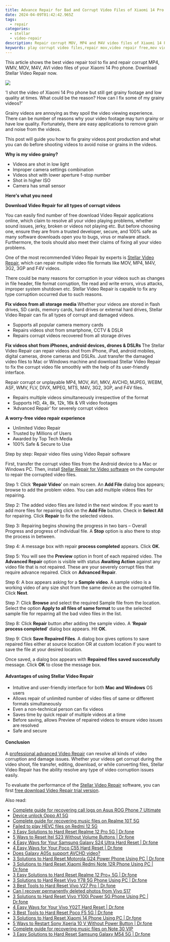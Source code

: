 ```yaml
---
title: Advance Repair for Bad and Corrupt Video Files of Xiaomi 14 Pro
date: 2024-04-09T01:42:42.965Z
tags: 
  - repair
categories: 
  - stellar
  - video-repair
description: Repair corrupt MOV, MP4 and M4V video files of Xiaomi 14 Pro phone using Stellar Video Repair application, download trial version of the software and preview MOV video file after repair process before actually restoring it
keywords: play corrupt video files,repair mov,video repair free,mov video repair,video repair tool for windows
---
```


<div class="atpl-content atpl-for-stellar-video-repair mobile-video-repair">

<div class="atpl-post-description-part-1">
<div class="tpl-content-sub-paragraph-content">
  <p>
This article shows the best video repair tool to fix and repair corrupt MP4, WMV, MOV, M4V, AVI video files of your Xiaomi 14 Pro phone. Download Stellar Video Repair now.
  </p>
</div>
</div>

<img src="https://img0mobiles.techidaily.com/images/best-assets/devices/xiaomi/xiaomi-14-pro/2.jpg" class="atpl-imgstyle"/>

<div class="atpl-post-description-part-2">
<div class="tpl-content-sub-paragraph-question">
<p>
‘I shot the video of Xiaomi 14 Pro phone but still get grainy footage and low quality at times. What could be the reason? How can I fix some of my grainy videos?’
</p>
</div>

<div class="tpl-content-sub-paragraph-content">
<p>
Grainy videos are annoying as they spoil the video viewing experience. There can be number of reasons why your video footage may turn grainy or have low quality. Fortunately, there are easy applications to remove grain and noise from the videos.

This post will guide you how to fix grainy videos post production and what you can do before shooting videos to avoid noise or grains in the videos.

<strong>Why is my video grainy?</strong>
<ul>
  <li>Videos are shot in low light</li>
  <li>Improper camera settings combination</li>
  <li>Videos shot with lower aperture f-stop number</li>
  <li>Shot in higher ISO</li>
  <li>Camera has small sensor</li>
</ul>
</p>
</div>



</div>

<strong>Here's what you need</strong>
<div class="tpl-content-sub-paragraph-content">

<strong>Download Video Repair for all types of corrupt videos</strong>
<p>
You can easily find number of free download Video Repair applications online, which claim to resolve all your video playing problems, whether sound issues, jerky, broken or videos not playing etc. But before choosing one, ensure they are from a trusted developer, secure, and 100% safe as many software downloads open you to bugs, virus or malware attack. Furthermore, the tools should also meet their claims of fixing all your video problems.

One of the most recommended Video Repair by experts is <a href="https://tools.techidaily.com/stellar-video-repair/" >Stellar Video Repair</a>, which can repair multiple video file formats like MOV, MP4, M4V, 3G2, 3GP and F4V videos.

There could be many reasons for corruption in your videos such as changes in file header, file format corruption, file read and write errors, virus attacks, improper system shutdown etc. Stellar Video Repair is capable to fix any type corruption occurred due to such reasons.

</p>
</div>



<div class="tpl-content-sub-paragraph-content">
<p>
<strong>Fix videos from all storage media</strong>
Whether your videos are stored in flash drives, SD cards, memory cards, hard drives or external hard drives, Stellar Video Repair can fix all types of corrupt and damaged videos.


- Supports all popular camera memory cards
- Repairs videos shot from smartphone, CCTV & DSLR
- Repairs corrupt videos recovered from all storage drives


<strong>Fix videos shot from iPhones, android devices, drones & DSLRs </strong>
The Stellar Video Repair can repair videos shot from iPhone, iPad, android mobiles, digital cameras, drone cameras and DSLRs. Just transfer the damaged video files to Mac or Windows machine and download Stellar Video Repair to fix the corrupt video file smoothly with the help of its user-friendly interface.


Repair corrupt or unplayable MP4, MOV, AVI, MKV, AVCHD, MJPEG, WEBM, ASF, WMV, FLV, DIVX, MPEG, MTS, M4V, 3G2, 3GP, and F4V files.

- Repairs multiple videos simultaneously irrespective of the format
- Supports HD, 4k, 8k, 12k, 16k & VR video footages
- ‘Advanced Repair’ for severely corrupt videos

**A worry-free video repair experience**

- Unlimited Video Repair
- Trusted by Millions of Users
- Awarded by Top Tech Media
- 100% Safe & Secure to Use


</p>
</div>

<div class="atpl-step-part-style">Step by step: Repair video files using Video Repair software</div>

First, transfer the corrupt video files from the Android device to a Mac or Windows PC. Then, install <a href="https://tools.techidaily.com/stellar-video-repair/" >Stellar Repair for Video software</a> on the computer to repair the corrupted video files.

<span class="atpl-stepstyle-a"><span>Step 1: </span></span> Click ‘<strong>Repair Video</strong>’ on main screen. An <strong>Add File</strong> dialog box appears; browse to add the problem video. You can add multiple videos files for repairing.
<img src="https://tools.techidaily.com/images/apps/stellar/stellar-repair-for-video/solutions/common/main-screen.jpg"  alt="" />

<span class="atpl-stepstyle-a"><span>Step 2: </span></span> The added video files are listed in the next window. If you want to add more files for repairing click on the <strong>Add File</strong> button. Check in <strong>Select All</strong> for repairing. Click <strong>Repair</strong> to fix the selected videos.
<img src="https://tools.techidaily.com/images/apps/stellar/stellar-repair-for-video/solutions/common/video-file-listed.jpg"  alt="" />

<span class="atpl-stepstyle-a"><span>Step 3: </span></span> Repairing begins showing the progress in two bars – Overall Progress and progress of individual file. A <strong>Stop</strong> option is also there to stop the process in between.
<img src="https://tools.techidaily.com/images/apps/stellar/stellar-repair-for-video/solutions/common/video-file-fixing.jpg"  alt="" />

<span class="atpl-stepstyle-a"><span>Step 4: </span></span> A message box with repair <strong>process completed</strong> appears. Click <strong>OK</strong>.
<img src="https://tools.techidaily.com/images/apps/stellar/stellar-repair-for-video/solutions/common/repair-process-completed.jpg"  alt="" />

<span class="atpl-stepstyle-a"><span>Step 5: </span></span> You will see the <strong>Preview</strong> option in front of each repaired video. The <strong>Advanced Repair</strong> option is visible with status <strong>Awaiting Action</strong> against any video file that is not repaired. These are your severely corrupt files that require advance repaired. Click on <strong>Advanced Repair</strong>.
<img src="https://tools.techidaily.com/images/apps/stellar/stellar-repair-for-video/solutions/common/advanced-repair-screen.png"  alt="" />

<span class="atpl-stepstyle-a"><span>Step 6: </span></span> A box appears asking for a <strong>Sample video</strong>. A sample video is a working video of any size shot from the same device as the corrupted file. Click <strong>Next</strong>.
<img src="https://tools.techidaily.com/images/apps/stellar/stellar-repair-for-video/solutions/common/sample-video.jpg"  alt="" />

<span class="atpl-stepstyle-a"><span>Step 7: </span></span> Click <strong>Browse</strong> and select the required Sample file from the location. Select the option <strong>Apply to all files of same format</strong> to use the selected sample file for repairing all the bad video files in the list.
<img src="https://tools.techidaily.com/images/apps/stellar/stellar-repair-for-video/solutions/common/add-sample-video.png"  alt="" />

<span class="atpl-stepstyle-a"><span>Step 8: </span></span> Click <strong>Repair</strong> button after adding the sample video. A ‘<strong>Repair process completed</strong>’ dialog box appears. Hit <strong>OK</strong>.
<img src="https://tools.techidaily.com/images/apps/stellar/stellar-repair-for-video/solutions/common/video-file-repaired-success.png"  alt="" />

<span class="atpl-stepstyle-a"><span>Step 9: </span></span> Click <strong>Save Repaired Files</strong>. A dialog box gives options to save repaired files either at source location OR at custom location if you want to save the file at your desired location.
<img src="https://tools.techidaily.com/images/apps/stellar/stellar-repair-for-video/solutions/common/save-repaired-files.jpg"  alt="" />

Once saved, a dialog box appears with <strong>Repaired files saved successfully</strong> message. Click <strong>OK</strong> to close the message box.


<h4>Advantages of using Stellar Video Repair</h4>
<ul>
  <li>Intuitive and user-friendly interface for both <strong>Mac and Windows</strong> OS users</li>
  <li>Allows repair of unlimited number of video files of same or different formats simultaneously</li>
  <li>Even a non-technical person can fix videos</li>
  <li>Saves time by quick repair of multiple videos at a time</li>
  <li>Before saving, allows Preview of repaired videos to ensure video issues are resolved</li>
  <li>Safe and secure</li>
</ul>

<h4>Conclusion</h4>

A <a href="https://tools.techidaily.com/stellar-video-repair/" >professional advanced Video Repair</a> can resolve all kinds of video corruption and damage issues. Whether your videos get corrupt during the video shoot, file transfer, editing, download, or while converting files, Stellar Video Repair has the ability resolve any type of video corruption issues easily.

To evaluate the performance of the <a href="https://tools.techidaily.com/stellar-video-repair/" >Stellar Video Repair</a> software, you can first <a href="https://tools.techidaily.com/stellar-video-repair/" >free download Video Repair trial version</a>.



<ins class="adsbygoogle"
     style="display:block"
     data-ad-client="ca-pub-7571918770474297"
     data-ad-slot="8358498916"
     data-ad-format="auto"
     data-full-width-responsive="true"></ins>
     
</div>
<span class="atpl-alsoreadstyle">Also read:</span>
<div><ul>
<li><a href="https://phone-solutions.techidaily.com/complete-guide-for-recovering-call-logs-on-asus-rog-phone-7-ultimate-by-fonelab-android-recover-call-logs/" ><u>Complete guide for recovering call logs on Asus ROG Phone 7 Ultimate</u></a></li>
<li><a href="https://phone-solutions.techidaily.com/device-unlock-oppo-a1-5g-by-drfone-android-unlock-android-unlock/" ><u>Device unlock  Oppo A1 5G</u></a></li>
<li><a href="https://phone-solutions.techidaily.com/complete-guide-for-recovering-music-files-on-realme-10t-5g-by-fonelab-android-recover-music/" ><u>Complete guide for recovering music files on Realme 10T 5G</u></a></li>
<li><a href="https://phone-solutions.techidaily.com/failed-to-play-hevc-files-on-redmi-12-5g-by-aiseesoft-video-converter-play-hevc-video-on-android/" ><u>Failed to play HEVC files on Redmi 12 5G</u></a></li>
<li><a href="https://phone-solutions.techidaily.com/3-easy-solutions-to-hard-reset-realme-12-pro-5g-drfone-by-drfone-reset-android-reset-android/" ><u>3 Easy Solutions to Hard Reset Realme 12 Pro 5G | Dr.fone</u></a></li>
<li><a href="https://phone-solutions.techidaily.com/5-ways-to-reset-itel-s23-without-volume-buttons-drfone-by-drfone-reset-android-reset-android/" ><u>5 Ways to Reset Itel S23 Without Volume Buttons | Dr.fone</u></a></li>
<li><a href="https://phone-solutions.techidaily.com/4-easy-ways-for-your-samsung-galaxy-s24-ultra-hard-reset-drfone-by-drfone-reset-android-reset-android/" ><u>4 Easy Ways for Your Samsung Galaxy S24 Ultra Hard Reset | Dr.fone</u></a></li>
<li><a href="https://phone-solutions.techidaily.com/4-easy-ways-for-your-poco-c55-hard-reset-drfone-by-drfone-reset-android-reset-android/" ><u>4 Easy Ways for Your Poco C55 Hard Reset | Dr.fone</u></a></li>
<li><a href="https://phone-solutions.techidaily.com/does-galaxy-a05s-support-avchd-video-by-aiseesoft-video-converter-play-mts-on-android/" ><u>Does Galaxy A05s support AVCHD video?</u></a></li>
<li><a href="https://phone-solutions.techidaily.com/3-solutions-to-hard-reset-motorola-g24-power-phone-using-pc-drfone-by-drfone-reset-android-reset-android/" ><u>3 Solutions to Hard Reset Motorola G24 Power Phone Using PC | Dr.fone</u></a></li>
<li><a href="https://phone-solutions.techidaily.com/3-solutions-to-hard-reset-xiaomi-redmi-note-12r-phone-using-pc-drfone-by-drfone-reset-android-reset-android/" ><u>3 Solutions to Hard Reset Xiaomi Redmi Note 12R Phone Using PC | Dr.fone</u></a></li>
<li><a href="https://phone-solutions.techidaily.com/3-easy-solutions-to-hard-reset-realme-12-proplus-5g-drfone-by-drfone-reset-android-reset-android/" ><u>3 Easy Solutions to Hard Reset Realme 12 Pro+ 5G | Dr.fone</u></a></li>
<li><a href="https://phone-solutions.techidaily.com/3-solutions-to-hard-reset-vivo-y78-5g-phone-using-pc-drfone-by-drfone-reset-android-reset-android/" ><u>3 Solutions to Hard Reset Vivo Y78 5G Phone Using PC | Dr.fone</u></a></li>
<li><a href="https://phone-solutions.techidaily.com/3-best-tools-to-hard-reset-vivo-v27-pro-drfone-by-drfone-reset-android-reset-android/" ><u>3 Best Tools to Hard Reset Vivo V27 Pro | Dr.fone</u></a></li>
<li><a href="https://phone-solutions.techidaily.com/can-i-recover-permanently-deleted-photos-from-vivo-s17-by-stellar-photo-recovery-android-mobile-photo-recover/" ><u>Can I recover permanently deleted photos from Vivo S17</u></a></li>
<li><a href="https://phone-solutions.techidaily.com/3-solutions-to-hard-reset-vivo-y100i-power-5g-phone-using-pc-drfone-by-drfone-reset-android-reset-android/" ><u>3 Solutions to Hard Reset Vivo Y100i Power 5G Phone Using PC | Dr.fone</u></a></li>
<li><a href="https://phone-solutions.techidaily.com/4-easy-ways-for-your-vivo-y02t-hard-reset-drfone-by-drfone-reset-android-reset-android/" ><u>4 Easy Ways for Your Vivo Y02T Hard Reset | Dr.fone</u></a></li>
<li><a href="https://phone-solutions.techidaily.com/3-best-tools-to-hard-reset-poco-f5-5g-drfone-by-drfone-reset-android-reset-android/" ><u>3 Best Tools to Hard Reset Poco F5 5G | Dr.fone</u></a></li>
<li><a href="https://phone-solutions.techidaily.com/3-solutions-to-hard-reset-xiaomi-14-phone-using-pc-drfone-by-drfone-reset-android-reset-android/" ><u>3 Solutions to Hard Reset Xiaomi 14 Phone Using PC | Dr.fone</u></a></li>
<li><a href="https://phone-solutions.techidaily.com/5-ways-to-restart-sony-xperia-10-v-without-power-button-drfone-by-drfone-reset-android-reset-android/" ><u>5 Ways to Restart Sony Xperia 10 V Without Power Button | Dr.fone</u></a></li>
<li><a href="https://phone-solutions.techidaily.com/complete-guide-for-recovering-music-files-on-note-30-vip-by-fonelab-android-recover-music/" ><u>Complete guide for recovering music files on Note 30 VIP</u></a></li>
<li><a href="https://phone-solutions.techidaily.com/3-easy-solutions-to-hard-reset-samsung-galaxy-m54-5g-drfone-by-drfone-reset-android-reset-android/" ><u>3 Easy Solutions to Hard Reset Samsung Galaxy M54 5G | Dr.fone</u></a></li>
</ul></div>
